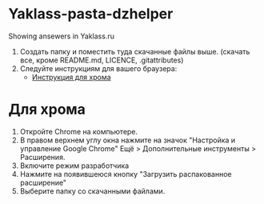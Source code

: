 # Yaklass-pasta-dzhelper
Showing ansewers in Yaklass.ru

1. Создать папку и поместить туда скачанные файлы выше. (скачать все, кроме README.md, LICENCE, .gitattributes)
2. Следуйте инструкциям для вашего браузера:
   + [Инструкция для хрома](#chrome)



<a name="chrome"></a>
# Для хрома
1) Откройте Chrome на компьютере.
2) В правом верхнем углу окна нажмите на значок "Настройка и управление Google Chrome" Ещё > Дополнительные инструменты > Расширения.
3) Включите режим разработчика
4) Нажмите на появившеюся кнопку "Загрузить распакованное расширение"
5) Выберите папку со скачанными файлами.
